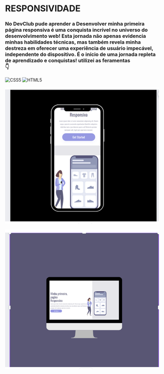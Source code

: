 # RESPONSIVIDADE

### <p>No DevClub pude aprender a Desenvolver minha primeira página responsiva é uma conquista incrível no universo do desenvolvimento web! Esta jornada não apenas evidencia minhas habilidades técnicas, mas também revela minha destreza em oferecer uma experiência de usuário impecável, independente do dispositivo. É o início de uma jornada repleta de aprendizado e conquistas! utilizei as feramentas<br> 👇</p>

  <img align="center" alt="CSS5" height="30" width="40" src="https://img.shields.io/badge/CSS3-1572B6?style=for-the-badge&logo=css3&logoColor=white">
      <img align="center" alt="HTML5" height="30" width="40" src="https://img.shields.io/badge/HTML5-E34F26?style=for-the-badge&logo=html5&logoColor=white">
      <br> 
      <br>
<img src=https://github.com/Andradepadilhadev/minha-pagina-responsiva/blob/main/assets/foto-%20celular-responsiva.png?raw=true "/>
<br>
<br>
<img src=https://github.com/Andradepadilhadev/minha-pagina-responsiva/blob/main/assets/foto-responsiva-computador.png?raw=true>
